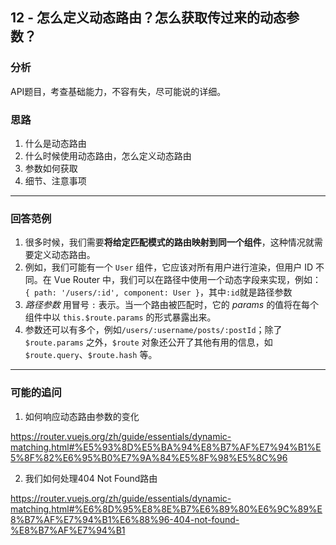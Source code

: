## 12 - 怎么定义动态路由？怎么获取传过来的动态参数？

### 分析

API题目，考查基础能力，不容有失，尽可能说的详细。


### 思路

1. 什么是动态路由
2. 什么时候使用动态路由，怎么定义动态路由
3. 参数如何获取
4. 细节、注意事项

---

### 回答范例

1. 很多时候，我们需要**将给定匹配模式的路由映射到同一个组件**，这种情况就需要定义动态路由。
2. 例如，我们可能有一个 `User` 组件，它应该对所有用户进行渲染，但用户 ID 不同。在 Vue Router 中，我们可以在路径中使用一个动态字段来实现，例如：`{ path: '/users/:id', component: User }`，其中`:id`就是路径参数
3. *路径参数* 用冒号 `:` 表示。当一个路由被匹配时，它的 *params* 的值将在每个组件中以 `this.$route.params` 的形式暴露出来。
4. 参数还可以有多个，例如`/users/:username/posts/:postId`；除了 `$route.params` 之外，`$route` 对象还公开了其他有用的信息，如 `$route.query`、`$route.hash` 等。

---

### 可能的追问

1. 如何响应动态路由参数的变化

https://router.vuejs.org/zh/guide/essentials/dynamic-matching.html#%E5%93%8D%E5%BA%94%E8%B7%AF%E7%94%B1%E5%8F%82%E6%95%B0%E7%9A%84%E5%8F%98%E5%8C%96

2. 我们如何处理404 Not Found路由

https://router.vuejs.org/zh/guide/essentials/dynamic-matching.html#%E6%8D%95%E8%8E%B7%E6%89%80%E6%9C%89%E8%B7%AF%E7%94%B1%E6%88%96-404-not-found-%E8%B7%AF%E7%94%B1